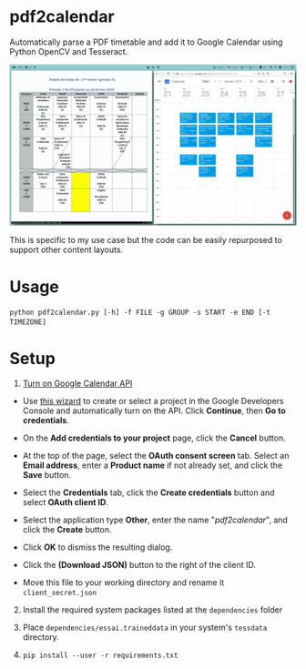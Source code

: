 # pdf2calendar

Automatically parse a PDF timetable and add it to Google Calendar using Python OpenCV and Tesseract.

![alt text](screenshot.jpg)

This is specific to my use case but the code can be easily repurposed to support other content layouts.

# Usage

```python pdf2calendar.py [-h] -f FILE -g GROUP -s START -e END [-t TIMEZONE]```

# Setup

1. [Turn on Google Calendar API](https://developers.google.com/calendar/quickstart/python?authuser=1)

- Use [this wizard](https://console.developers.google.com/start/api?id=calendar&authuser=1) to create or select a project in the Google Developers Console and automatically turn on the API. Click **Continue**, then **Go to credentials**.

- On the **Add credentials to your project** page, click the **Cancel** button.

- At the top of the page, select the **OAuth consent screen** tab. Select an **Email address**, enter a **Product name** if not already set, and click the **Save** button.

- Select the **Credentials** tab, click the **Create credentials** button and select **OAuth client ID**.

- Select the application type **Other**, enter the name "*pdf2calendar*", and click the **Create** button.

- Click **OK** to dismiss the resulting dialog.

- Click the **(Download JSON)** button to the right of the client ID.

- Move this file to your working directory and rename it `client_secret.json`

2. Install the required system packages listed at the `dependencies` folder

3. Place `dependencies/essai.traineddata` in your system's `tessdata` directory.

4. `pip install --user -r requirements.txt`
